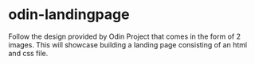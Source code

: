 # odin-landingpage

Follow the design provided by Odin Project that comes in the form of 2 images. This will showcase building a landing page consisting of an html and css file.
